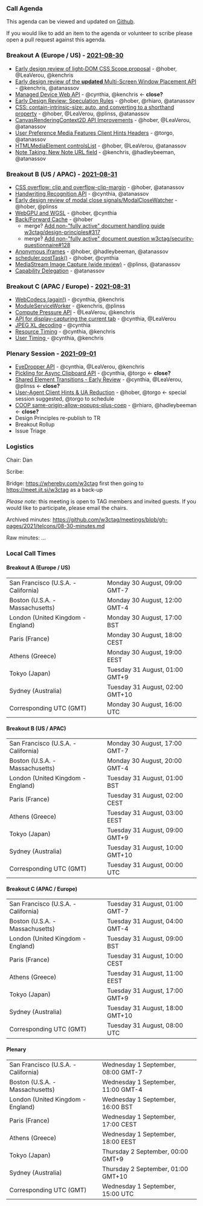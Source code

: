 ### Call Agenda

This agenda can be viewed and updated on [Github](https://github.com/w3ctag/meetings/blob/gh-pages/2021/telcons/08-30-agenda.md).

If you would like to add an item to the agenda or volunteer to scribe please open a pull request against this agenda.

### Breakout A (Europe / US) - [2021-08-30](https://www.timeanddate.com/worldclock/converter.html?iso=20210830T160000&p1=224&p2=43&p3=136&p4=195&p5=26&p6=248&p7=240)

* [Early design review of light-DOM CSS Scope proposal](https://github.com/w3ctag/design-reviews/issues/593) - @hober, @LeaVerou, @kenchris
* [Early design review of the **updated** Multi-Screen Window Placement API](https://github.com/w3ctag/design-reviews/issues/602) - @kenchris, @atanassov
* [Managed Device Web API](https://github.com/w3ctag/design-reviews/issues/606) - @cynthia, @kenchris <- **close?**
* [Early Design Review: Speculation Rules](https://github.com/w3ctag/design-reviews/issues/611) - @hober, @rhiaro, @atanassov
* [CSS: contain-intrinsic-size: auto, and converting to a shorthand property](https://github.com/w3ctag/design-reviews/issues/624) - @hober, @LeaVerou, @plinss, @atanassov
* [CanvasRenderingContext2D API Improvements](https://github.com/w3ctag/design-reviews/issues/627) - @hober, @LeaVerou, @atanassov
* [User Preference Media Features Client Hints Headers](https://github.com/w3ctag/design-reviews/issues/632) - @torgo, @atanassov
* [HTMLMediaElement controlsList](https://github.com/w3ctag/design-reviews/issues/643) - @hober, @LeaVerou, @atanassov
* [Note Taking: New Note URL field](https://github.com/w3ctag/design-reviews/issues/648) - @kenchris, @hadleybeeman, @atanassov

### Breakout B (US / APAC) - [2021-08-31](https://www.timeanddate.com/worldclock/converter.html?iso=20210831T000000&p1=224&p2=43&p3=136&p4=195&p5=26&p6=248&p7=240)

* [CSS overflow: clip and overflow-clip-margin](https://github.com/w3ctag/design-reviews/issues/579) - @hober, @atanassov
* [Handwriting Recognition API](https://github.com/w3ctag/design-reviews/issues/591) - @cynthia, @atanassov
* [Early design review of modal close signals/ModalCloseWatcher](https://github.com/w3ctag/design-reviews/issues/594) - @hober, @plinss
* [WebGPU and WGSL](https://github.com/w3ctag/design-reviews/issues/626) - @hober, @cynthia
* [Back/Forward Cache](https://github.com/w3ctag/design-reviews/issues/628) - @hober
  * merge? [Add non-"fully active" document handling guide w3ctag/design-principles#317](https://github.com/w3ctag/design-principles/pull/317) 
  * merge? [Add non-"fully active" document question w3ctag/security-questionnaire#128](https://github.com/w3ctag/security-questionnaire/pull/128)
* [Anonymous iframes](https://github.com/w3ctag/design-reviews/issues/639) - @hober, @hadleybeeman, @atanassov
* [scheduler.postTask()](https://github.com/w3ctag/design-reviews/issues/647) - @hober, @cynthia
* [MediaStream Image Capture (wide review)](https://github.com/w3ctag/design-reviews/issues/651) - @plinss, @atanassov
* [Capability Delegation](https://github.com/w3ctag/design-reviews/issues/655) - @atanassov

### Breakout C (APAC / Europe) - [2021-08-31](https://www.timeanddate.com/worldclock/converter.html?iso=20210831T080000&p1=224&p2=43&p3=136&p4=195&p5=26&p6=248&p7=240)

* [WebCodecs (again!)](https://github.com/w3ctag/design-reviews/issues/612) - @cynthia, @kenchris
* [ModuleServiceWorker](https://github.com/w3ctag/design-reviews/issues/617) - @kenchris, @plinss
* [Compute Pressure API](https://github.com/w3ctag/design-reviews/issues/621) - @LeaVerou, @kenchris
* [API for display-capturing the current tab](https://github.com/w3ctag/design-reviews/issues/625) - @cynthia, @LeaVerou
* [JPEG XL decoding](https://github.com/w3ctag/design-reviews/issues/633) - @cynthia
* [Resource Timing](https://github.com/w3ctag/design-reviews/issues/641) - @cynthia, @kenchris
* [User Timing ](https://github.com/w3ctag/design-reviews/issues/642) - @cynthia, @kenchris

### Plenary Session - [2021-09-01](https://www.timeanddate.com/worldclock/converter.html?iso=20210901T150000&p1=224&p2=43&p3=136&p4=195&p5=26&p6=248&p7=240)

* [EyeDropper API](https://github.com/w3ctag/design-reviews/issues/587) - @cynthia, @LeaVerou, @kenchris
* [Pickling for Async Clipboard API](https://github.com/w3ctag/design-reviews/issues/636) - @cynthia, @torgo <- **close?**
* [Shared Element Transitions - Early Review](https://github.com/w3ctag/design-reviews/issues/631) - @cynthia, @LeaVerou, @plinss <- **close?**
* [User-Agent Client Hints & UA Reduction](https://github.com/w3ctag/design-reviews/issues/640) - @hober, @torgo <- special session suggested, @torgo to schedule
* [COOP same-origin-allow-popups-plus-coep](https://github.com/w3ctag/design-reviews/issues/649) - @rhiaro, @hadleybeeman <- **close?**
* Design Principles re-publish to TR
* Breakout Rollup
* Issue Triage

### Logistics

Chair: Dan

Scribe:

Bridge: https://whereby.com/w3ctag first then going to https://meet.jit.si/w3ctag as a back-up

*Please note*: this meeting is open to TAG members and invited guests. If you would like to participate, please email the chairs.

Archived minutes: https://github.com/w3ctag/meetings/blob/gh-pages/2021/telcons/08-30-minutes.md

Raw minutes: ...


### Local Call Times

#### Breakout A (Europe / US)

<table>
<tr><td> San Francisco (U.S.A. - California) <td> Monday 30 August, 09:00 GMT-7</td></tr>
<tr><td> Boston (U.S.A. - Massachusetts) <td> Monday 30 August, 12:00 GMT-4</td></tr>
<tr><td> London (United Kingdom - England) <td> Monday 30 August, 17:00 BST</td></tr>
<tr><td> Paris (France) <td> Monday 30 August, 18:00 CEST</td></tr>
<tr><td> Athens (Greece) <td> Monday 30 August, 19:00 EEST</td></tr>
<tr><td> Tokyo (Japan) <td> Tuesday 31 August, 01:00 GMT+9</td></tr>
<tr><td> Sydney (Australia) <td> Tuesday 31 August, 02:00 GMT+10</td></tr>
<tr><td> Corresponding UTC (GMT) <td> Monday 30 August, 16:00 UTC</td></tr>
</table>

#### Breakout B (US / APAC)

<table>
<tr><td> San Francisco (U.S.A. - California) <td> Monday 30 August, 17:00 GMT-7</td></tr>
<tr><td> Boston (U.S.A. - Massachusetts) <td> Monday 30 August, 20:00 GMT-4</td></tr>
<tr><td> London (United Kingdom - England) <td> Tuesday 31 August, 01:00 BST</td></tr>
<tr><td> Paris (France) <td> Tuesday 31 August, 02:00 CEST</td></tr>
<tr><td> Athens (Greece) <td> Tuesday 31 August, 03:00 EEST</td></tr>
<tr><td> Tokyo (Japan) <td> Tuesday 31 August, 09:00 GMT+9</td></tr>
<tr><td> Sydney (Australia) <td> Tuesday 31 August, 10:00 GMT+10</td></tr>
<tr><td> Corresponding UTC (GMT) <td> Tuesday 31 August, 00:00 UTC</td></tr>
</table>

#### Breakout C (APAC / Europe)

<table>
<tr><td> San Francisco (U.S.A. - California) <td> Tuesday 31 August, 01:00 GMT-7</td></tr>
<tr><td> Boston (U.S.A. - Massachusetts) <td> Tuesday 31 August, 04:00 GMT-4</td></tr>
<tr><td> London (United Kingdom - England) <td> Tuesday 31 August, 09:00 BST</td></tr>
<tr><td> Paris (France) <td> Tuesday 31 August, 10:00 CEST</td></tr>
<tr><td> Athens (Greece) <td> Tuesday 31 August, 11:00 EEST</td></tr>
<tr><td> Tokyo (Japan) <td> Tuesday 31 August, 17:00 GMT+9</td></tr>
<tr><td> Sydney (Australia) <td> Tuesday 31 August, 18:00 GMT+10</td></tr>
<tr><td> Corresponding UTC (GMT) <td> Tuesday 31 August, 08:00 UTC</td></tr>
</table>

#### Plenary

<table>
<tr><td> San Francisco (U.S.A. - California) <td> Wednesday 1 September, 08:00 GMT-7</td></tr>
<tr><td> Boston (U.S.A. - Massachusetts) <td> Wednesday 1 September, 11:00 GMT-4</td></tr>
<tr><td> London (United Kingdom - England) <td> Wednesday 1 September, 16:00 BST</td></tr>
<tr><td> Paris (France) <td> Wednesday 1 September, 17:00 CEST</td></tr>
<tr><td> Athens (Greece) <td> Wednesday 1 September, 18:00 EEST</td></tr>
<tr><td> Tokyo (Japan) <td> Thursday 2 September, 00:00 GMT+9</td></tr>
<tr><td> Sydney (Australia) <td> Thursday 2 September, 01:00 GMT+10</td></tr>
<tr><td> Corresponding UTC (GMT) <td> Wednesday 1 September, 15:00 UTC</td></tr>
</table>
